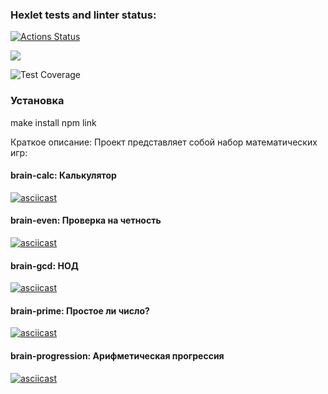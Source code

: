 ### Hexlet tests and linter status:
[![Actions Status](https://github.com/erzhan12/backend-project-lvl1/workflows/hexlet-check/badge.svg)](https://github.com/erzhan12/backend-project-lvl1/actions)

<a href="https://codeclimate.com/github/erzhan12/backend-project-lvl1/maintainability"><img src="https://api.codeclimate.com/v1/badges/924f4601384152d69aab/maintainability" /></a>

![Test Coverage](https://github.com/erzhan12/backend-project-lvl1/actions/workflows/lint.yml/badge.svg)

### Установка
make install
npm link

Краткое описание:
Проект представляет собой набор математических игр:
#### brain-calc: Калькулятор 
[![asciicast](https://asciinema.org/a/li3Zr9JIeafYeUrs55OcpDbYv.svg)](https://asciinema.org/a/li3Zr9JIeafYeUrs55OcpDbYv)
#### brain-even: Проверка на четность
[![asciicast](https://asciinema.org/a/nYOPhlyMMspkYEdFdkh9tkB5O.svg)](https://asciinema.org/a/nYOPhlyMMspkYEdFdkh9tkB5O)
#### brain-gcd: НОД
[![asciicast](https://asciinema.org/a/4PnA95y0Yox95bOAdbtHPwwgv.svg)](https://asciinema.org/a/4PnA95y0Yox95bOAdbtHPwwgv)
#### brain-prime: Простое ли число?
[![asciicast](https://asciinema.org/a/TkU7BVj4QjFPYA5fvxEWZwO1o.svg)](https://asciinema.org/a/TkU7BVj4QjFPYA5fvxEWZwO1o)
#### brain-progression: Арифметическая прогрессия 
[![asciicast](https://asciinema.org/a/QN11DWwt6GZht4N5KdFZ0uBXr.svg)](https://asciinema.org/a/QN11DWwt6GZht4N5KdFZ0uBXr)